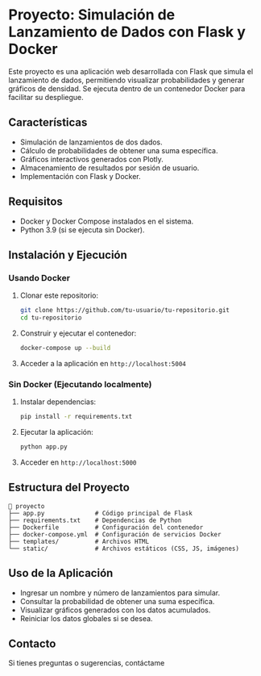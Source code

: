 # Proyecto: Simulación de Lanzamiento de Dados con Flask y Docker

Este proyecto es una aplicación web desarrollada con Flask que simula el lanzamiento de dados, permitiendo visualizar probabilidades y generar gráficos de densidad. Se ejecuta dentro de un contenedor Docker para facilitar su despliegue.

## Características

- Simulación de lanzamientos de dos dados.
- Cálculo de probabilidades de obtener una suma específica.
- Gráficos interactivos generados con Plotly.
- Almacenamiento de resultados por sesión de usuario.
- Implementación con Flask y Docker.

## Requisitos

- Docker y Docker Compose instalados en el sistema.
- Python 3.9 (si se ejecuta sin Docker).

## Instalación y Ejecución

### Usando Docker

1. Clonar este repositorio:
   ```sh
   git clone https://github.com/tu-usuario/tu-repositorio.git
   cd tu-repositorio
   ```
2. Construir y ejecutar el contenedor:
   ```sh
   docker-compose up --build
   ```
3. Acceder a la aplicación en `http://localhost:5004`

### Sin Docker (Ejecutando localmente)

1. Instalar dependencias:
   ```sh
   pip install -r requirements.txt
   ```
2. Ejecutar la aplicación:
   ```sh
   python app.py
   ```
3. Acceder en `http://localhost:5000`

## Estructura del Proyecto

```plaintext
📂 proyecto
├── app.py              # Código principal de Flask
├── requirements.txt    # Dependencias de Python
├── Dockerfile          # Configuración del contenedor
├── docker-compose.yml  # Configuración de servicios Docker
├── templates/          # Archivos HTML
└── static/             # Archivos estáticos (CSS, JS, imágenes)
```

## Uso de la Aplicación

- Ingresar un nombre y número de lanzamientos para simular.
- Consultar la probabilidad de obtener una suma específica.
- Visualizar gráficos generados con los datos acumulados.
- Reiniciar los datos globales si se desea.

## Contacto

Si tienes preguntas o sugerencias, contáctame 

